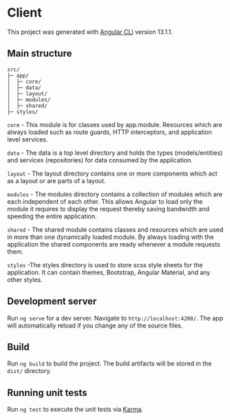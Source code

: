 # Client

This project was generated with [Angular CLI](https://github.com/angular/angular-cli) version 13.1.1.

## Main structure

```
src/
├─ app/
│  ├─ core/ 
│  ├─ data/
│  ├─ layout/
│  ├─ modules/
│  ├─ shared/
├─ styles/

```
`core` - This module is for classes used by app.module. Resources which are always loaded such as route guards, HTTP interceptors, and application level services.

`data` - The data is a top level directory and holds the types (models/entities) and services (repositories) for data consumed by the application.

`layout` - The layout directory contains one or more components which act as a layout or are parts of a layout.

`modules` - The modules directory contains a collection of modules which are each independent of each other. This allows Angular to load only the module it requires to display the request thereby saving bandwidth and speeding the entire application.

`shared` - The shared module contains classes and resources which are used in more than one dynamically loaded module. By always loading with the application the shared components are ready whenever a module requests them.

`styles` -The styles directory is used to store scss style sheets for the application. It can contain themes, Bootstrap, Angular Material, and any other styles.

## Development server

Run `ng serve` for a dev server. Navigate to `http://localhost:4200/`. The app will automatically reload if you change any of the source files.

## Build

Run `ng build` to build the project. The build artifacts will be stored in the `dist/` directory.

## Running unit tests

Run `ng test` to execute the unit tests via [Karma](https://karma-runner.github.io).
